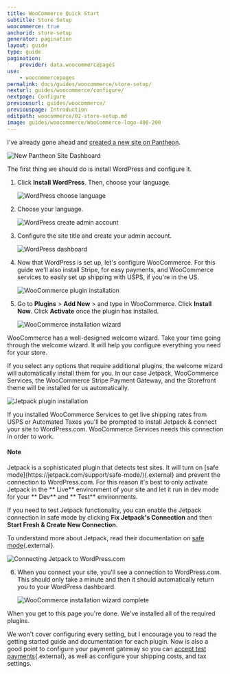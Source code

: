 ```yaml
---
title: WooCommerce Quick Start
subtitle: Store Setup
woocommerce: true
anchorid: store-setup
generator: pagination
layout: guide
type: guide
pagination:
    provider: data.woocommercepages
use:
    - woocommercepages
permalink: docs/guides/woocommerce/store-setup/
nexturl: guides/woocommerce/configure/
nextpage: Configure
previousurl: guides/woocommerce/
previouspage: Introduction
editpath: woocommerce/02-store-setup.md
image: guides/woocommerce/WooCommerce-logo-400-200
---
```

I've already gone ahead and [created a new site on Pantheon](/docs/guides/quickstart/create-new-site/).

![New Pantheon Site Dashboard](/source/docs/assets/images/guides/woocommerce/01-new-pantheon-site.png)

The first thing we should do is install WordPress and configure it.

1. Click **Install WordPress**. Then, choose your language.

    ![WordPress choose language](/source/docs/assets/images/guides/woocommerce/02-WordPress-choose-language.png)

2. Choose your language.

    ![WordPress create admin account](/source/docs/assets/images/guides/woocommerce/03-WordPress-create-admin-account.png)

3. Configure the site title and create your admin account.

    ![WordPress dashboard](/source/docs/assets/images/guides/woocommerce/04-WordPress-dashboard-fresh-installation.png)

4. Now that WordPress is set up, let's configure WooCommerce. For this guide we'll also install Stripe, for easy payments, and WooCommerce services to easily set up shipping with USPS, if you're in the US.

    ![WooCommerce plugin installation](/source/docs/assets/images/guides/woocommerce/05-install-WooCommerce-plugin.png)

5. Go to **Plugins** > **Add New** > and type in WooCommerce. Click **Install Now**. Click **Activate** once the plugin has installed.

    ![WooCommerce installation wizard](/source/docs/assets/images/guides/woocommerce/06-WooCommerce-installation-wizard.png)

WooCommerce has a well-designed welcome wizard. Take your time going through the welcome wizard. It will help you configure everything you need for your store.

If you select any options that require additional plugins, the welcome wizard will automatically install them for you. In our case Jetpack, WooCommerce Services, the WooCommerce Stripe Payment Gateway, and the Storefront theme will be installed for us automatically.

![Jetpack plugin installation](/source/docs/assets/images/guides/woocommerce/07-install-Jetpack.png)

If you installed WooCommerce Services to get live shipping rates from USPS or Automated Taxes you'll be prompted to install Jetpack & connect your site to WordPress.com. WooCommerce Services needs this connection in order to work.

<div class="alert alert-info">
  <h4 class="info">Note</h4>
  <p markdown="1">Jetpack is a sophisticated plugin that detects test sites. It will turn on [safe mode](https://jetpack.com/support/safe-mode/){.external} and prevent the connection to WordPress.com. For this reason it's best to only activate Jetpack in the **<span class="glyphicons glyphicons-cardio"></span> Live** environment of your site and let it run in dev mode for your **<span class="glyphicons glyphicons-wrench"></span> Dev** and **<span class="glyphicons glyphicons-equalizer"></span> Test** environments.</p>
</div>

If you need to test Jetpack functionality, you can enable the Jetpack connection in safe mode by clicking **Fix Jetpack's Connection** and then **Start Fresh & Create New Connection**.

To understand more about Jetpack, read their documentation on [safe mode](https://jetpack.com/support/safe-mode/){.external}.

![Connecting Jetpack to WordPress.com](/source/docs/assets/images/guides/woocommerce/08-connect-Jetpack.png)

6. When you connect your site, you'll see a connection to WordPress.com. This should only take a minute and then it should automatically return you to your WordPress dashboard.

    ![WooCommerce installation wizard complete](/source/docs/assets/images/guides/woocommerce/09-WooCommerce-installation-wizard-complete.png)

When you get to this page you're done. We've installed all of the required plugins.

We won't cover configuring every setting, but I encourage you to read the getting started guide and documentation for each plugin. Now is also a good point to configure your payment gateway so you can [accept test payments](https://robotninja.com/blog/test-woocommerce-payments-via-credit-card/){.external}, as well as configure your shipping costs, and tax settings.
